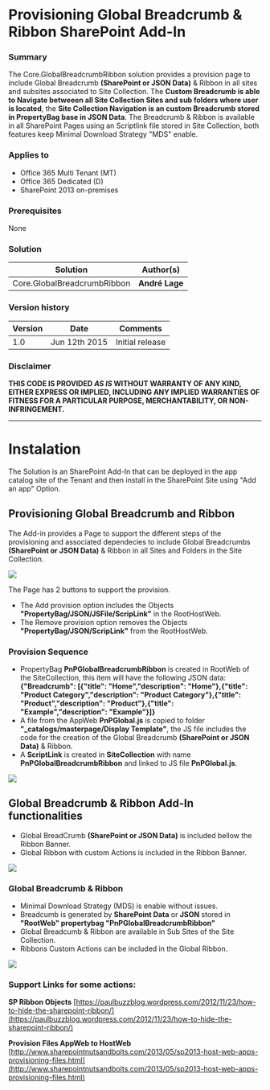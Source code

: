 # Provisioning Global Breadcrumb & Ribbon SharePoint Add-In #

### Summary ###
The Core.GlobalBreadcrumbRibbon solution provides a provision page to include Global Breadcrumb **(SharePoint or JSON Data)** & Ribbon in all sites and subsites associated to Site Collection. The **Custom Breadcrumb is able to Navigate betweeen all Site Collection Sites and sub folders where user is located**, the **Site Collection Navigation is an custom Breadcrumb stored in PropertyBag base in JSON Data**. The Breadcrumb & Ribbon is available in all SharePoint Pages using an Scriptlink file stored in Site Collection, both features keep Minimal Download Strategy "MDS" enable.

### Applies to ###
-  Office 365 Multi Tenant (MT)
-  Office 365 Dedicated (D)
-  SharePoint 2013 on-premises

### Prerequisites ###
None

### Solution ###
Solution | Author(s)
---------|----------
Core.GlobalBreadcrumbRibbon| **André Lage**

### Version history ###
Version  | Date | Comments
---------| -----| --------
1.0  | Jun 12th 2015 | Initial release

### Disclaimer ###
**THIS CODE IS PROVIDED *AS IS* WITHOUT WARRANTY OF ANY KIND, EITHER EXPRESS OR IMPLIED, INCLUDING ANY IMPLIED WARRANTIES OF FITNESS FOR A PARTICULAR PURPOSE, MERCHANTABILITY, OR NON-INFRINGEMENT.**


----------

# Instalation #
The Solution is an SharePoint Add-In that can be deployed in the app catalog site of the Tenant and then install in the SharePoint Site using "Add an app" Option.

## Provisioning Global Breadcrumb and Ribbon ##

The Add-in provides a Page to support the different steps of the provisioning and associated dependecies to include Global Breadcrumbs **(SharePoint or JSON Data)** & Ribbon in all Sites and Folders in the Site Collection.

![](http://i.imgur.com/eEaSbCE.png)

The Page has 2 buttons to support the provision.

- The Add provision option includes the Objects **"PropertyBag/JSON/JSFile/ScripLink"** in the RootHostWeb.
- The Remove provision option removes the Objects **"PropertyBag/JSON/ScripLink"** from the RootHostWeb.

### Provision Sequence ###
- PropertyBag **PnPGlobalBreadcrumbRibbon** is created in RootWeb of the SiteCollection, this item will have the following JSON data:
**{"Breadcrumb": [{"title": "Home","description": "Home"},{"title": "Product Category","description": "Product Category"},{"title": "Product","description": "Product"},{"title": "Example","description": "Example"}]}**
- A file from the AppWeb **PnPGlobal.js** is copied to folder **"_catalogs/masterpage/Display Template"**, the JS file includes the code for the creation of the Global Breadcrumb **(SharePoint or JSON Data)** & Ribbon. 
- A **ScriptLink** is created in **SiteCollection** with name **PnPGlobalBreadcrumbRibbon** and linked to JS file **PnPGlobal.js**.

![](http://i.imgur.com/9uRUT6H.png)

## Global Breadcrumb & Ribbon Add-In functionalities ##
- Global BreadCrumb **(SharePoint or JSON Data)** is included bellow the Ribbon Banner.
- Global Ribbon with custom Actions is included in the Ribbon Banner.

![](http://i.imgur.com/8jalZEb.png)

### Global Breadcrumb & Ribbon ###
- Minimal Download Strategy (MDS) is enable without issues.
- Breadcumb is generated by **SharePoint Data** or **JSON** stored in **"RootWeb" propertybag "PnPGlobalBreadcrumbRibbon"**
- Global Breadcumb & Ribbon are available in Sub Sites of the Site Collection.
- Ribbons Custom Actions can be included in the Global Ribbon.

![](http://i.imgur.com/bEF5uHX.png)


### Support Links for some actions: ###
**SP Ribbon Objects**
[https://paulbuzzblog.wordpress.com/2012/11/23/how-to-hide-the-sharepoint-ribbon/](https://paulbuzzblog.wordpress.com/2012/11/23/how-to-hide-the-sharepoint-ribbon/)

**Provision Files AppWeb to HostWeb**
[http://www.sharepointnutsandbolts.com/2013/05/sp2013-host-web-apps-provisioning-files.html](http://www.sharepointnutsandbolts.com/2013/05/sp2013-host-web-apps-provisioning-files.html)
